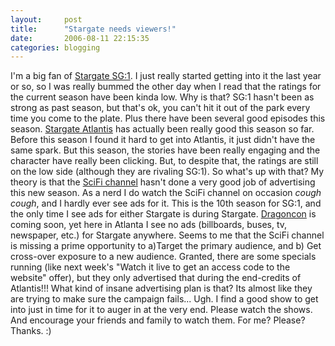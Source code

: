 ```yaml
---
layout:     post
title:      "Stargate needs viewers!"
date:       2006-08-11 22:15:35
categories: blogging
---
```

I'm a big fan of [Stargate SG:1](http://stargatesg1.com/). I just really started getting into it the last year or so, so I was really bummed the other day when I read that the ratings for the current season have been kinda low. Why is that? SG:1 hasn't been as strong as past season, but that's ok, you can't hit it out of the park every time you come to the plate. Plus there have been several good episodes this season. [Stargate Atlantis](http://stargateatlantis.com/) has actually been really good this season so far. Before this season I found it hard to get into Atlantis, it just didn't have the same spark. But this season, the stories have been really engaging and the character have really been clicking. But, to despite that, the ratings are still on the low side (although they are rivaling SG:1). So what's up with that? My theory is that the [SciFi channel](http://www.scifi.com/) hasn't done a very good job of advertising this new season. As a nerd I do watch the SciFi channel on occasion *cough cough*, and I hardly ever see ads for it. This is the 10th season for SG:1, and the only time I see ads for either Stargate is during Stargate. [Dragoncon](http://dragoncon.org/) is coming soon, yet here in Atlanta I see no ads (billboards, buses, tv, newspaper, etc.) for Stargate anywhere. Seems to me that the SciFi channel is missing a prime opportunity to a)Target the primary audience, and b) Get cross-over exposure to a new audience. Granted, there are some specials running (like next week's "Watch it live to get an access code to the website" offer), but they only advertised that during the end-credits of Atlantis!!! What kind of insane advertising plan is that? Its almost like they are trying to make sure the campaign fails... Ugh. I find a good show to get into just in time for it to auger in at the very end. Please watch the shows. And encourage your friends and family to watch them. For me? Please? Thanks. :)

